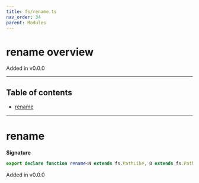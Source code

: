 ```yaml
---
title: fs/rename.ts
nav_order: 34
parent: Modules
---
```


# rename overview

Added in v0.0.0

---

<h2 class="text-delta">Table of contents</h2>

- [rename](#rename)

---

# rename

**Signature**

```ts
export declare function rename<N extends fs.PathLike, O extends fs.PathLike>(f: (currentPath: O) => N)
```

Added in v0.0.0
